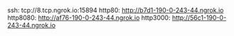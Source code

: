 ssh: tcp://8.tcp.ngrok.io:15894 
http80: http://b7d1-190-0-243-44.ngrok.io 
http8080: http://af76-190-0-243-44.ngrok.io 
http3000: http://56c1-190-0-243-44.ngrok.io 
